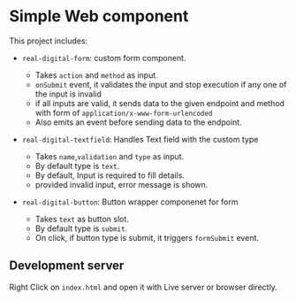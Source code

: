 # Simple Web component

This project includes:

- `real-digital-form`: custom form component.
  - Takes `action` and `method` as input.
  - `onSubmit` event, it validates the input and stop execution if any one of the input is invalid
  - if all inputs are valid, it sends data to the given endpoint and method with form of `application/x-www-form-urlencoded`
  - Also emits an event before sending data to the endpoint. 

- `real-digital-textfield`: Handles Text field with the custom type
  - Takes `name`,`validation` and `type` as input.
  - By default type is `text`.
  - By default, Input is required to fill details.
  - provided invalid input, error message is shown.

- `real-digital-button`: Button wrapper componenet for form
  - Takes `text` as button slot.
  - By default type is `submit`.
  - On click, if button type is submit, it triggers `formSubmit` event.

## Development server

Right Click on `index.html` and open it with Live server or browser directly.

